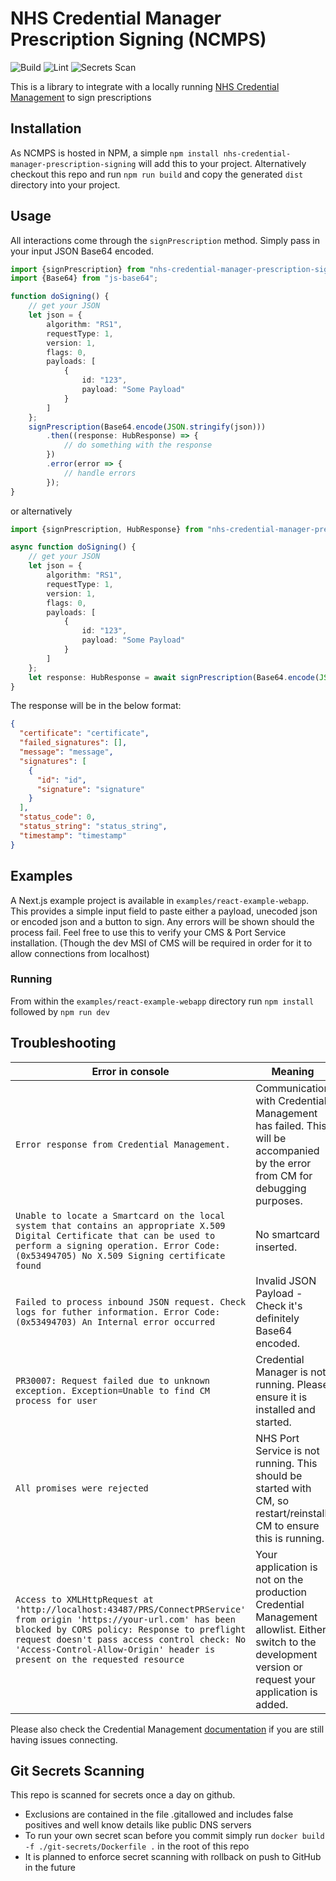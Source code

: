 # NHS Credential Manager Prescription Signing (NCMPS)

![Build](https://github.com/NHSDigital/nhs-credential-manager-prescription-signing/actions/workflows/test-on-push.yml/badge.svg)
![Lint](https://github.com/NHSDigital/nhs-credential-manager-prescription-signing/actions/workflows/linting.yml/badge.svg)
![Secrets Scan](https://github.com/NHSDigital/nhs-credential-manager-prescription-signing/actions/workflows/scan-secrets-on-push.yml/badge.svg)

This is a library to integrate with a locally
running [NHS Credential Management](https://digital.nhs.uk/services/care-identity-service/applications-and-services/technical-services/credential-management)
to sign prescriptions

## Installation

As NCMPS is hosted in NPM, a simple `npm install nhs-credential-manager-prescription-signing` will add this to your
project.
Alternatively checkout this repo and run `npm run build` and copy the generated `dist` directory into your project.

## Usage

All interactions come through the `signPrescription` method. Simply pass in your input JSON Base64 encoded.

```typescript
import {signPrescription} from "nhs-credential-manager-prescription-signing";
import {Base64} from "js-base64";

function doSigning() {
    // get your JSON
    let json = {
        algorithm: "RS1",
        requestType: 1,
        version: 1,
        flags: 0,
        payloads: [
            {
                id: "123",
                payload: "Some Payload"
            }
        ]
    };
    signPrescription(Base64.encode(JSON.stringify(json)))
        .then((response: HubResponse) => {
            // do something with the response
        })
        .error(error => {
            // handle errors
        });
}
```

or alternatively

```typescript
import {signPrescription, HubResponse} from "nhs-credential-manager-prescription-signing";

async function doSigning() {
    // get your JSON
    let json = {
        algorithm: "RS1",
        requestType: 1,
        version: 1,
        flags: 0,
        payloads: [
            {
                id: "123",
                payload: "Some Payload"
            }
        ]
    };
    let response: HubResponse = await signPrescription(Base64.encode(JSON.stringify(json)));
}
```

The response will be in the below format:

```json
{
  "certificate": "certificate",
  "failed_signatures": [],
  "message": "message",
  "signatures": [
    {
      "id": "id",
      "signature": "signature"
    }
  ],
  "status_code": 0,
  "status_string": "status_string",
  "timestamp": "timestamp"
}
```

## Examples

A Next.js example project is available in `examples/react-example-webapp`. This provides a simple input field to paste
either a payload, unecoded json or encoded json and a button to sign. Any errors will be shown should the process fail.
Feel free to use this to verify your CMS & Port Service installation. (Though the dev MSI of CMS will be required in
order for it to allow connections from localhost)

### Running

From within the `examples/react-example-webapp` directory run `npm install` followed by `npm run dev`

## Troubleshooting

| Error in console                                                                                                                                                                                                                                                                              | Meaning                                                                                                                                                   |
|-----------------------------------------------------------------------------------------------------------------------------------------------------------------------------------------------------------------------------------------------------------------------------------------------|-----------------------------------------------------------------------------------------------------------------------------------------------------------|
| `Error response from Credential Management.`                                                                                                                                                                                                                                                  | Communication with Credential Management has failed. This will be accompanied by the error from CM for debugging purposes.                                |
| `Unable to locate a Smartcard on the local system that contains an appropriate X.509 Digital Certificate that can be used to perform a signing operation. Error Code: (0x53494705) No X.509 Signing certificate found`                                                                        | No smartcard inserted.                                                                                                                                    |
| `Failed to process inbound JSON request. Check logs for futher information. Error Code: (0x53494703) An Internal error occurred`                                                                                                                                                              | Invalid JSON Payload - Check it's definitely Base64 encoded.                                                                                              |
| `PR30007: Request failed due to unknown exception. Exception=Unable to find CM process for user`                                                                                                                                                                                              | Credential Manager is not running. Please ensure it is installed and started.                                                                             |
| `All promises were rejected`                                                                                                                                                                                                                                                                  | NHS Port Service is not running. This should be started with CM, so restart/reinstall CM to ensure this is running.                                       |
| `Access to XMLHttpRequest at 'http://localhost:43487/PRS/ConnectPRService' from origin 'https://your-url.com' has been blocked by CORS policy: Response to preflight request doesn't pass access control check: No 'Access-Control-Allow-Origin' header is present on the requested resource` | Your application is not on the production Credential Management allowlist. Either switch to the development version or request your application is added. |

Please also check the Credential
Management [documentation](https://digital.nhs.uk/services/care-identity-service/applications-and-services/technical-services/credential-management)
if you are still having issues connecting.

## Git Secrets Scanning

This repo is scanned for secrets once a day on github.

* Exclusions are contained in the file .gitallowed and includes false positives and well know details like public DNS
  servers
* To run your own secret scan before you commit simply run ```docker build -f ./git-secrets/Dockerfile .``` in the root
  of this repo
* It is planned to enforce secret scanning with rollback on push to GitHub in the future